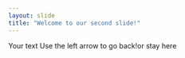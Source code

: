 ```yaml
---
layout: slide
title: "Welcome to our second slide!"
---
```

Your text
Use the left arrow to go back!or stay here
